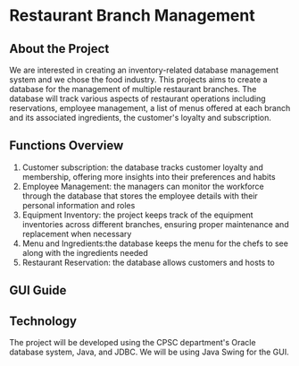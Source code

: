 # Restaurant Branch Management

## About the Project
We are interested in creating an inventory-related database management system and we chose the food industry. This projects aims to create a database for the management of multiple restaurant branches. The database will track various aspects of restaurant operations including reservations, employee management, a list of menus offered at each branch and its associated ingredients, the customer's loyalty and subscription.  

## Functions Overview
1. Customer subscription: the database tracks customer loyalty and membership, offering more insights into their preferences and habits
2. Employee Management: the managers can monitor the workforce through the database that stores the employee details with their personal information and roles
3. Equipment Inventory: the project keeps track of the equipment inventories across different branches, ensuring proper maintenance and replacement when necessary
4. Menu and Ingredients:the database keeps the menu for the chefs to see along with the ingredients needed
5. Restaurant Reservation: the database allows customers and hosts to 

## GUI Guide

## Technology
The project will be developed using the CPSC department's Oracle database system, Java, and JDBC. We will be using Java Swing for the GUI. 
